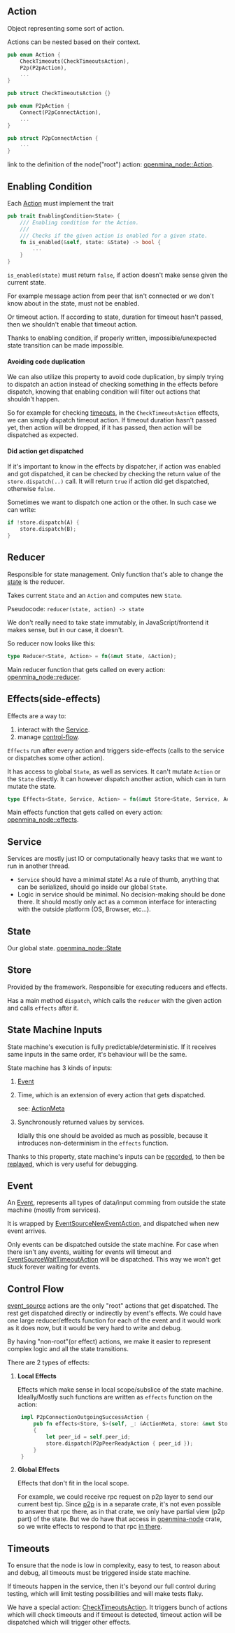 ## Action

Object representing some sort of action.

Actions can be nested based on their context.

```Rust
pub enum Action {
    CheckTimeouts(CheckTimeoutsAction),
    P2p(P2pAction),
    ...
}

pub struct CheckTimeoutsAction {}

pub enum P2pAction {
    Connect(P2pConnectAction),
    ...
}

pub struct P2pConnectAction {
    ...
}
```
link to the definition of the node("root") action:
[openmina_node::Action](node/src/action.rs).

## Enabling Condition

Each [Action](#action) must implement the trait
```Rust
pub trait EnablingCondition<State> {
    /// Enabling condition for the Action.
    ///
    /// Checks if the given action is enabled for a given state.
    fn is_enabled(&self, state: &State) -> bool {
        ...
    }
}
```

`is_enabled(state)` must return `false`, if action doesn't make sense given
the current state.

For example message action from peer that isn't connected or we don't know
about in the state, must not be enabled.

Or timeout action. If according to state, duration for timeout hasn't
passed, then we shouldn't enable that timeout action.

Thanks to enabling condition, if properly written, impossible/unexpected
state transition can be made impossible.

#### Avoiding code duplication

We can also utilize this property to avoid code duplication, by simply
trying to dispatch an action instead of checking something in the effects
before dispatch, knowing that enabling condition will filter out actions
that shouldn't happen.

So for example for checking [timeouts](#timeouts), in the `CheckTimeoutsAction`
effects, we can simply dispatch timeout action. If timeout duration
hasn't passed yet, then action will be dropped, if it has passed, then
action will be dispatched as expected.

#### Did action get dispatched

If it's important to know in the effects by dispatcher, if action was
enabled and got dispatched, it can be checked by checking the return value
of the `store.dispatch(..)` call.
It will return `true` if action did get dispatched, otherwise `false`.

Sometimes we want to dispatch one action or the other. In such case we
can write:

```Rust
if !store.dispatch(A) {
    store.dispatch(B);
}
```

## Reducer

Responsible for state management. Only function that's able to change
the [state](node/src/state.rs) is the reducer.

Takes current `State` and an `Action` and computes new `State`.

Pseudocode: `reducer(state, action) -> state`

We don't really need to take state immutably, in JavaScript/frontend
it makes sense, but in our case, it doesn't.

So reducer now looks like this:
```Rust
type Reducer<State, Action> = fn(&mut State, &Action);
```

Main reducer function that gets called on every action:
[openmina_node::reducer](node/src/reducer.rs).

## Effects(side-effects)

Effects are a way to:
1. interact with the [Service](#service).
1. manage [control-flow](#control-flow).

`Effects` run after every action and triggers side-effects (calls to the
service or dispatches some other action).

It has access to global `State`, as well as services.
It can't mutate `Action` or the `State` directly. It can however dispatch
another action, which can in turn mutate the state.

```Rust
type Effects<State, Service, Action> = fn(&mut Store<State, Service, Action>, &Action);
```

Main effects function that gets called on every action:
[openmina_node::effects](node/src/effects.rs).

## Service

Services are mostly just IO or computationally heavy tasks that we want
to run in another thread.

- `Service` should have a minimal state! As a rule of thumb,
  anything that can be serialized, should go inside our global `State`.
- Logic in service should be minimal. No decision-making should be done
  there. It should mostly only act as a common interface for interacting
  with the outside platform (OS, Browser, etc...).

## State

Our global state. [openmina_node::State](node/src/state.rs)

## Store

Provided by the framework. Responsible for executing reducers and effects.

Has a main method `dispatch`, which calls the `reducer` with the given action
and calls `effects` after it.

## State Machine Inputs

State machine's execution is fully predictable/deterministic. If it
receives same inputs in the same order, it's behaviour will be the same.

State machine has 3 kinds of inputs:

1. [Event](#event)
1. Time, which is an extension of every action that gets dispatched.

   see: [ActionMeta](deps/redux-rs/src/action/action_meta.rs)
1. Synchronously returned values by services.

   Idially this one should be avoided as much as possible, because it
   introduces non-determinism in the `effects` function.

Thanks to this property, state machine's inputs can be [recorded](node/src/recorder/recorder.rs),
to then be [replayed](cli/src/commands/replay/replay_state_with_input_actions.rs),
which is very useful for debugging.

## Event

An [Event](node/src/event_source/event.rs), represents all types of data/input
comming from outside the state machine (mostly from services).

It is wrapped by [EventSourceNewEventAction](node/src/event_source/event_source_actions.rs),
and dispatched when new event arrives.

Only events can be dispatched outside the state machine. For case when
there isn't any events, waiting for events will timeout and
[EventSourceWaitTimeoutAction](node/src/event_source/event_source_actions.rs)
will be dispatched. This way we won't get stuck forever waiting for events.

## Control Flow

[event_source](node/src/event_source/event_source_actions.rs) actions
are the only "root" actions that get dispatched. The rest get dispatched
directly or indirectly by event's effects. We could have one large
reducer/effects function for each of the event and it would work as it
does now, but it would be very hard to write and debug.

By having "non-root"(or effect) actions, we make it easier to represent
complex logic and all the state transitions.

There are 2 types of effects:
1. **Local Effects**

   Effects which make sense in local scope/subslice of the state machine.
   Ideally/Mostly such functions are written as `effects` function on the action:
   ```Rust
    impl P2pConnectionOutgoingSuccessAction {
        pub fn effects<Store, S>(self, _: &ActionMeta, store: &mut Store)
        {
            let peer_id = self.peer_id;
            store.dispatch(P2pPeerReadyAction { peer_id });
        }
    }
   ```
1. **Global Effects**

   Effects that don't fit in the local scope.

   For example, we could receive rpc request on p2p layer to send our
   current best tip. Since [p2p](p2p/) is in a separate crate, it's not even
   possible to answer that rpc there, as in that crate, we only have
   partial view (p2p part) of the state. But we do have that access
   in [openmina-node](node/) crate, so we write effects to respond to that
   rpc [in there](https://github.com/openmina/openmina/blob/f6bde2138157dcdacd4baa0cd07c22506dc2a7c0/node/src/p2p/p2p_effects.rs#L517).

## Timeouts

To ensure that the node is low in complexity, easy to test, to reason
about and debug, all timeouts must be triggered inside state machine.

If timeouts happen in the service, then it's beyond our full control
during testing, which will limit testing possibilities and will make
tests flaky.

We have a special action: [CheckTimeoutsAction](node/src/action.rs).
It triggers bunch of actions which will check timeouts and if timeout is
detected, timeout action will be dispatched which will trigger other effects.
